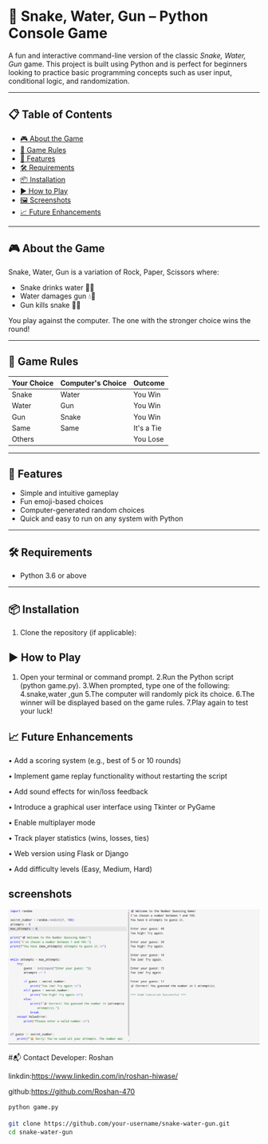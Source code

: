 # 🐍 Snake, Water, Gun – Python Console Game

A fun and interactive command-line version of the classic *Snake, Water, Gun* game. This project is built using Python and is perfect for beginners looking to practice basic programming concepts such as user input, conditional logic, and randomization.

---

## 📋 Table of Contents

- [🎮 About the Game](#-about-the-game)
- [🧠 Game Rules](#-game-rules)
- [🚀 Features](#-features)
- [🛠 Requirements](#-requirements)
- [📦 Installation](#-installation)
- [▶ How to Play](#-how-to-play)
- [🖼 Screenshots](#-screenshots)
- [📈 Future Enhancements](#-future-enhancements)



---

## 🎮 About the Game

Snake, Water, Gun is a variation of Rock, Paper, Scissors where:
- Snake drinks water 🐍💧
- Water damages gun 💧🔫
- Gun kills snake 🔫🐍

You play against the computer. The one with the stronger choice wins the round!

---

## 🧠 Game Rules

| Your Choice | Computer's Choice | Outcome        |
|-------------|-------------------|----------------|
| Snake       | Water             | You Win        |
| Water       | Gun               | You Win        |
| Gun         | Snake             | You Win        |
| Same        | Same              | It's a Tie     |
| Others      |                   | You Lose       |

---

## 🚀 Features

- Simple and intuitive gameplay
- Fun emoji-based choices
- Computer-generated random choices
- Quick and easy to run on any system with Python

---

## 🛠 Requirements

- Python 3.6 or above

---

## 📦 Installation

1. Clone the repository (if applicable):

## ▶ How to Play
 1.  Open your terminal or command prompt.
 2.Run the Python script (python game.py).
 3.When prompted, type one of the following:
 4.snake,water ,gun
 5.The computer will randomly pick its choice.
 6.The winner will be displayed based on the game rules.
 7.Play again to test your luck!

## 📈 Future Enhancements
 • Add a scoring system (e.g., best of 5 or 10 rounds)

 • Implement game replay functionality without restarting the script

 • Add sound effects for win/loss feedback

 • Introduce a graphical user interface using Tkinter or PyGame

 • Enable multiplayer mode

 • Track player statistics (wins, losses, ties)

 • Web version using Flask or Django

 • Add difficulty levels (Easy, Medium, Hard)

## screenshots
![image](https://github.com/Roshan-470/mini-game2--python/blob/main/Screenshot%202025-06-17%20005022.png?raw=true)



#📬 Contact
Developer: Roshan

linkdin:https://www.linkedin.com/in/roshan-hiwase/

github:https://github.com/Roshan-470



   ```bash
   python game.py

   git clone https://github.com/your-username/snake-water-gun.git
   cd snake-water-gun
